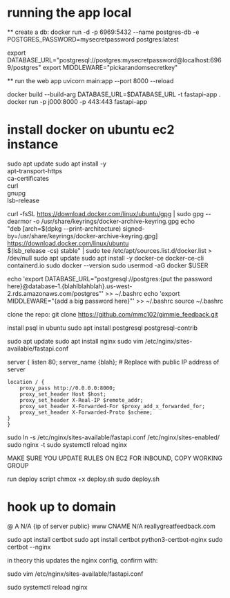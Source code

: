 

# running the app local
** create a db:
docker run -d -p 6969:5432 --name postgres-db -e POSTGRES_PASSWORD=mysecretpassword postgres:latest


export DATABASE_URL="postgresql://postgres:mysecretpassword@localhost:6969/postgres"
export MIDDLEWARE="pickarandomsecretkey"


** run the web app
uvicorn main:app  --port 8000 --reload



docker build --build-arg DATABASE_URL=$DATABASE_URL -t fastapi-app .
docker run -p j000:8000 -p 443:443 fastapi-app

# install docker on ubuntu ec2 instance
sudo apt update
sudo apt install -y \
apt-transport-https \
ca-certificates \
curl \
gnupg \
lsb-release

curl -fsSL https://download.docker.com/linux/ubuntu/gpg | sudo gpg --dearmor -o /usr/share/keyrings/docker-archive-keyring.gpg
echo \
"deb [arch=$(dpkg --print-architecture) signed-by=/usr/share/keyrings/docker-archive-keyring.gpg] https://download.docker.com/linux/ubuntu \
$(lsb_release -cs) stable" | sudo tee /etc/apt/sources.list.d/docker.list > /dev/null
sudo apt update
sudo apt install -y docker-ce docker-ce-cli containerd.io
sudo docker --version
sudo usermod -aG docker $USER


echo 'export DATABASE_URL="postgresql://postgres:{put the password here}@database-1.{blahlblahblah}.us-west-2.rds.amazonaws.com/postgres"' >> ~/.bashrc
echo 'export MIDDLEWARE="{add a big password here}"' >> ~/.bashrc
source ~/.bashrc


clone the repo: 
git clone https://github.com/mmc102/gimmie_feedback.git


install psql in ubuntu
sudo apt install postgresql postgresql-contrib




sudo apt update
sudo apt install nginx
sudo vim /etc/nginx/sites-available/fastapi.conf


server {
listen 80;
server_name {blah};  # Replace with public IP address of server

    location / {
        proxy_pass http://0.0.0.0:8000;  
        proxy_set_header Host $host;
        proxy_set_header X-Real-IP $remote_addr;
        proxy_set_header X-Forwarded-For $proxy_add_x_forwarded_for;
        proxy_set_header X-Forwarded-Proto $scheme;
    }
    }

sudo ln -s /etc/nginx/sites-available/fastapi.conf /etc/nginx/sites-enabled/
sudo nginx -t
sudo systemctl reload nginx


MAKE SURE YOU UPDATE RULES ON EC2 FOR INBOUND, COPY WORKING GROUP

run deploy script
chmox +x deploy.sh
sudo deploy.sh


# hook up to domain

@    A   N/A   {ip of server public}
www CNAME N/A  reallygreatfeedback.com



sudo apt install certbot
sudo apt install certbot python3-certbot-nginx
sudo certbot --nginx

in theory this updates the nginx config, confirm with:

sudo vim /etc/nginx/sites-available/fastapi.conf


sudo systemctl reload nginx






